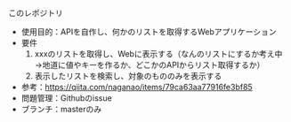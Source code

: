 このレポジトリ
* 使用目的：APIを自作し、何かのリストを取得するWebアプリケーション
* 要件
    1. xxxのリストを取得し、Webに表示する（なんのリストにするか考え中→地道に値やキーを作るか、どこかのAPIからリスト取得するか）
    2. 表示したリストを検索し、対象のもののみを表示する
* 参考：https://qiita.com/naganao/items/79ca63aa77916fe3bf85
* 問題管理：Githubのissue
* ブランチ：masterのみ